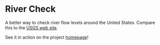 River Check
==========

A better way to check river flow levels around the United States.  Compare this to the [USGS web site](http://waterdata.usgs.gov/nwis/uv?site_no=13333000).

See it in action on the project [homepage](http://river-check.herokuapp.com)!
